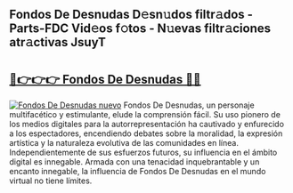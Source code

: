 ## Fondos De Desnudas D𝚎sn𝚞dos filtr𝚊dos - Parts-FDC Vid𝚎os f𝚘tos - N𝚞evas filtr𝚊ciones atr𝚊ctivas JsuyT

# <h2><a href="http://mb5im1.tromn.icu/?c=Fondos+De+Desnudas">🔗👉👉👉 Fondos De Desnudas 🔗🔗</a></h2>

[![Fondos De Desnudas nuevo](https://i.imgur.com/pEAQMta.gif)](http://mb5im1.tromn.icu/?c=Fondos+De+Desnudas)
Fondos De Desnudas, un personaje multifacético y estimulante, elude la comprensión fácil. Su uso pionero de los medios digitales para la autorrepresentación ha cautivado y enfurecido a los espectadores, encendiendo debates sobre la moralidad, la expresión artística y la naturaleza evolutiva de las comunidades en línea. Independientemente de sus esfuerzos futuros, su influencia en el ámbito digital es innegable. Armada con una tenacidad inquebrantable y un encanto innegable, la influencia de Fondos De Desnudas en el mundo virtual no tiene límites.
